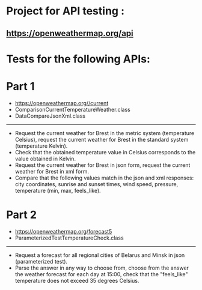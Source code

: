 # Project for API testing :
## https://openweathermap.org/api

# Tests for the following APIs:
# Part 1
* https://openweathermap.org//current
* ComparisonCurrentTemperatureWeather.class
* DataCompareJsonXml.class
***
* Request the current weather for Brest in the metric system (temperature Celsius), request the current weather for Brest in the standard system (temperature Kelvin).
* Check that the obtained temperature value in Celsius corresponds to the value obtained in Kelvin.
* Request the current weather for Brest in json form, request the current weather for Brest in xml form.
* Compare that the following values match in the json and xml responses: city coordinates, sunrise and sunset times, wind speed, pressure, temperature (min, max, feels_like).
# Part 2
* https://openweathermap.org/forecast5
* ParameterizedTestTemperatureCheck.class
***
* Request a forecast for all regional cities of Belarus and Minsk in json (parameterized test).
* Parse the answer in any way to choose from, choose from the answer the weather forecast for each day at 15:00, check that the "feels_like" temperature does not exceed 35 degrees Celsius.